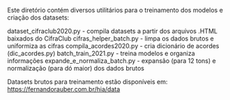 Este diretório contém diversos utilitários para o treinamento dos modelos e criação dos datasets:

dataset_cifraclub2020.py - compila datasets a partir dos arquivos .HTML baixados do CifraClub
cifras_helper_batch.py - limpa os dados brutos e uniformiza as cifras
compila_acordes2020.py - cria dicionário de acordes (dic_acordes.py)
batch_train_2021.py - treina modelos e organiza informações
expande_e_normaliza_batch.py - expansão (para 12 tons) e normalização (para dó maior) dos dados brutos

Datasets brutos para treinamento estão disponíveis em:
https://fernandorauber.com.br/hia/data
